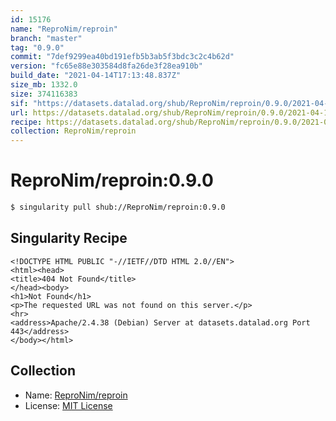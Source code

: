 ```yaml
---
id: 15176
name: "ReproNim/reproin"
branch: "master"
tag: "0.9.0"
commit: "7def9299ea40bd191efb5b3ab5f3bdc3c2c4b62d"
version: "fc65e88e303584d8fa26de3f28ea910b"
build_date: "2021-04-14T17:13:48.837Z"
size_mb: 1332.0
size: 374116383
sif: "https://datasets.datalad.org/shub/ReproNim/reproin/0.9.0/2021-04-14-7def9299-fc65e88e/fc65e88e303584d8fa26de3f28ea910b.sif"
url: https://datasets.datalad.org/shub/ReproNim/reproin/0.9.0/2021-04-14-7def9299-fc65e88e/
recipe: https://datasets.datalad.org/shub/ReproNim/reproin/0.9.0/2021-04-14-7def9299-fc65e88e/Singularity
collection: ReproNim/reproin
---
```


# ReproNim/reproin:0.9.0

```bash
$ singularity pull shub://ReproNim/reproin:0.9.0
```

## Singularity Recipe

```singularity
<!DOCTYPE HTML PUBLIC "-//IETF//DTD HTML 2.0//EN">
<html><head>
<title>404 Not Found</title>
</head><body>
<h1>Not Found</h1>
<p>The requested URL was not found on this server.</p>
<hr>
<address>Apache/2.4.38 (Debian) Server at datasets.datalad.org Port 443</address>
</body></html>
```

## Collection

 - Name: [ReproNim/reproin](https://github.com/ReproNim/reproin)
 - License: [MIT License](https://api.github.com/licenses/mit)


